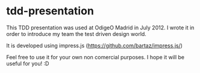 tdd-presentation
================

This TDD presentation was used at OdigeO Madrid in July 2012. I wrote it in order to introduce my team the test driven design world. 

It is developed using impress.js (https://github.com/bartaz/impress.js/)

Feel free to use it for your own non comercial purposes. I hope it will be useful for you! :D 
